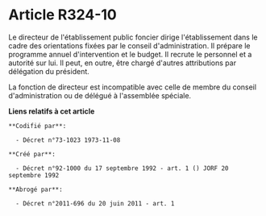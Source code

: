 # Article R324-10

Le directeur de l'établissement public foncier dirige l'établissement dans le cadre des orientations fixées par le conseil
d'administration. Il prépare le programme annuel d'intervention et le budget. Il recrute le personnel et a autorité sur lui.
Il peut, en outre, être chargé d'autres attributions par délégation du président.

La fonction de directeur est incompatible avec celle de membre du conseil d'administration ou de délégué à l'assemblée
spéciale.

**Liens relatifs à cet article**

	**Codifié par**:

	  - Décret n°73-1023 1973-11-08

	**Créé par**:

	  - Décret n°92-1000 du 17 septembre 1992 - art. 1 () JORF 20 septembre 1992

	**Abrogé par**:

	  - Décret n°2011-696 du 20 juin 2011 - art. 1
